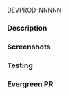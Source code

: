 DEVPROD-NNNNN
<!-- Does this PR have a minor or major SemVer version change? Include [minor] or [major] in the title ☝️. Checkout the versioning guideline: https://docs.google.com/document/d/1KxK2-JhKiHg7ydoEJN6rAf63k94KE_5-DqlYBj48pig/edit?tab=t.0#heading=h.70z2y1glupqo -->
<!-- Does this PR need a 🔵Spruce or 🟢Parsley label? Add it in the sidebar 👉 -->

### Description
<!-- add description, context, thought process, etc -->

### Screenshots
<!-- add screenshots of visible changes -->

### Testing
<!-- add a description of how you tested it -->

<!-- Have you have updated the analytics documentation if necessary?  
https://docs.google.com/spreadsheets/d/1s4_nq8ZiphXp5Uq_-9HT6GPqz-KOyaq6HuvmXYaSNzg/edit?usp=sharing -->

### Evergreen PR
<!-- link to a corresponding Evergreen PR if applicable -->
